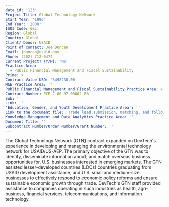 ```yaml
---
data_id: '123'
Project Title: Global Technology Network
Start Year: '1996'
End Year: '2000'
ISO3 Code: GBL
Region: Global
Country: Global
Client/ Donor: USAID
Point of contact: Joe Duncan
Email: jduncan@usaid.gov
Phone: (202) 712-0474
Current Project? (Y/N): 'No'
Practice Area:
  - Public Financial Management and Fiscal Sustainability
Prime: x
Contract Value USD: '3498238.00'
M&E Practice Area: ''
Public Financial Management and Fiscal Sustainability Practice Area: x
Contract Number: PCE-C-00-97-00002-00
Sub: ''
Link: ''
'Education, Gender, and Youth Development Practice Area': ''
Link to the document file: 'Trade lead submission, matching, and follow-up instructions'
Knowledge Management and Data Analytics Practice Area: ''
Document Title: ''
Subcontract Number/Order Number/Grant Number: ''
---
```

The Global Technology Network (GTN) contract expanded on DevTech's experience in developing and managing the environmental technology network for USAID/US-AEP. The primary objective of the GTN was to identify, disseminate information about, and match overseas business opportunities for, U.S. businesses interested in emerging markets. The GTN assisted lesser-developed countries (LDCs) countries graduating from USAID development assistance, and U.S. small and medium-size businesses to effectively respond to economic policy reforms and ensure sustainable economic growth through trade. DevTech's GTN staff provided assistance to companies operating in such industries as health, agri-business, financial services, telecommunications, and information technology.